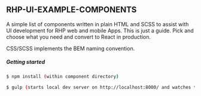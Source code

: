 ## RHP-UI-EXAMPLE-COMPONENTS

A simple list of components written in plain HTML and SCSS to assist with UI development for RHP web and mobile Apps. This is just a guide. Pick and choose what you need and convert to React in production.

CSS/SCSS implements the BEM naming convention.


##### Getting started

```sh
$ npm install (within component directory)

$ gulp (starts local dev server on http://localhost:8000/ and watches to compile scss)
```
